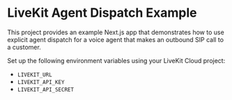 # LiveKit Agent Dispatch Example

This project provides an example Next.js app that demonstrates how to use explicit agent dispatch for a voice agent that makes an outbound SIP call to a customer.

Set up the following environment variables using your LiveKit Cloud project:

- `LIVEKIT_URL`
- `LIVEKIT_API_KEY`
- `LIVEKIT_API_SECRET`
